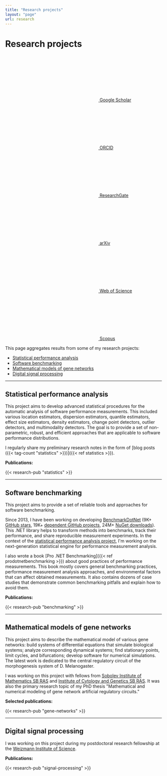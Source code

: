 ```yaml
---
title: "Research projects"
layout: "page"
url: research
---
```


# Research projects

<div class="flex flex-wrap gap-y-1 mb-5">
<a class="label-link" href="https://scholar.google.com/citations?hl=en&user=rYVl83IAAAAJ&view_op=list_works&sortby=pubdate">
<svg class="fai fai-link"><use xlink:href="/img/fa/all.svg#graduation-cap"></use></svg>
Google Scholar
</a>
<a class="label-link" href="https://orcid.org/0000-0003-3553-9367">
<svg class="fai fai-link"><use xlink:href="/img/fa/all.svg#orcid"></use></svg>
ORCID
</a>
<a class="label-link" href="https://www.researchgate.net/profile/Andrey_Akinshin">
<svg class="fai fai-link"><use xlink:href="/img/fa/all.svg#researchgate"></use></svg>
ResearchGate
</a>
<a class="label-link" href="https://arxiv.org/a/akinshin_a_1.html">
<svg class="fai fai-link"><use xlink:href="/img/fa/all.svg#arxiv"></use></svg>
arXiv
</a>
<a class="label-link" href="https://www.webofscience.com/wos/author/record/2102893">
<svg class="fai fai-link"><use xlink:href="/img/fa/all.svg#wos"></use></svg>
Web of Science
</a>
<a class="label-link" href="https://www.scopus.com/authid/detail.uri?authorId=56826126900">
<svg class="fai fai-link"><use xlink:href="/img/fa/all.svg#scopus"></use></svg>
Scopus
</a>
</div>

This page aggregates results from some of my research projects:

* [Statistical performance analysis](#statistics)
* [Software benchmarking](#benchmarking)
* [Mathematical models of gene networks](#gene-networks)
* [Digital signal processing](#signal-processing)

---

<h2 id="statistics">Statistical performance analysis</h2>

This project aims to develop advanced statistical procedures
  for the automatic analysis of software performance measurements.
This included various
  location estimators,
  dispersion estimators,
  quantile estimators,
  effect size estimators,
  density estimators,
  change point detectors,
  outlier detectors,
  and multimodality detectors.
The goal is to provide a set of non-parametric, robust, and efficient approaches
  that are applicable to software performance distributions.

I regularly share my preliminary research notes in the form of
  [blog posts ({{< tag-count "statistics" >}})]({{< ref statistics >}}).

**Publications:**

{{< research-pub "statistics" >}}

---

<h2 id="benchmarking">Software benchmarking</h2>

This project aims to provide a set of reliable tools and approaches for software benchmarking.

Since 2013, I have been working on developing
  [BenchmarkDotNet](https://github.com/dotnet/BenchmarkDotNet)
  (9K+ [GitHub stars](https://github.com/dotnet/BenchmarkDotNet/stargazers),
   19K+ [dependent GitHub projects](https://github.com/dotnet/BenchmarkDotNet/network/dependents?package_id=UGFja2FnZS0xNTY3MzExMzE%3D),
   24M+ [NuGet downloads](https://www.nuget.org/packages/BenchmarkDotNet/)).
This .NET library helps to transform methods into benchmarks,
  track their performance,
  and share reproducible measurement experiments.
In the context of the [statistical performance analysis project](#statistics),
  I'm working on the next-generation statistical engine for performance measurement analysis.

I also wrote a book [Pro .NET Benchmarking]({{< ref prodotnetbenchmarking >}})
  about good practices of performance measurements.
This book mostly covers
  general benchmarking practices,
  performance measurement analysis approaches,
  and environmental factors that can affect obtained measurements.
It also contains dozens of case studies that demonstrate common benchmarking pitfalls and explain how to avoid them.

**Publications:**

{{< research-pub "benchmarking" >}}

---

<h2 id="gene-networks">Mathematical models of gene networks</h2>

This project aims to describe the mathematical model of various gene networks:
  build systems of differential equations that simulate biological systems;
  analyze corresponding dynamical systems;
  find stationary points, limit cycles, and bifurcations;
  develop software for numerical simulations.
The latest work is dedicated to the central regulatory circuit of the morphogenesis system of D. Melanogaster.

I was working on this project with fellows from
  [Sobolev Institute of Mathematics SB RAS](https://en.wikipedia.org/wiki/Sobolev_Institute_of_Mathematics) and
  [Institute of Cytology and Genetics SB RAS](https://www.icgbio.ru/en/).
It was also the primary research topic of my PhD thesis
  "Mathematical and numerical modeling of gene network artificial regulatory circuits."

**Selected publications:**

{{< research-pub "gene-networks" >}}

---

<h2 id="signal-processing">Digital signal processing</h2>

I was working on this project during my
  postdoctoral research fellowship at the
  [Weizmann Institute of Science](https://www.weizmann.ac.il/).

**Publications:**

{{< research-pub "signal-processing" >}}